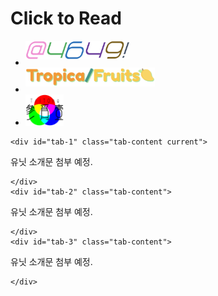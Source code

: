 
# Click to Read

<div class="container2">
	<ul class="tabs">
		<li class="tab-link current" data-tab="tab-1"><img src="./assets/unit/yoroshikukara.png" style="max-height: 30px;margin-bottom: 10px; border-radius:0px;"></li>
		<li class="tab-link" data-tab="tab-2"><img src="./assets/unit/tropicalfruits.png" style="max-height: 30px;margin-bottom: 10px; border-radius:0px;"></li>
		<li class="tab-link" data-tab="tab-3"><img src="./assets/unit/tritone.png" style="max-height: 50px; border-radius:0px;"></li>
	</ul>

	<div id="tab-1" class="tab-content current">

유닛 소개문 첨부 예정.

	</div>
	<div id="tab-2" class="tab-content">

유닛 소개문 첨부 예정.

	</div>
	<div id="tab-3" class="tab-content">

유닛 소개문 첨부 예정.

	</div>
</div>
